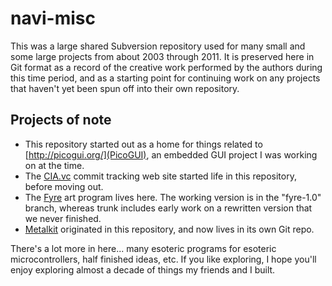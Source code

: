 navi-misc
=========

This was a large shared Subversion repository used for many small and some large projects from about 2003 through 2011. It is preserved here in Git format as a record of the creative work performed by the authors during this time period, and as a starting point for continuing work on any projects that haven't yet been spun off into their own repository.

Projects of note
----------------

* This repository started out as a home for things related to [http://picogui.org/](PicoGUI), an embedded GUI project I was working on at the time.
* The [CIA.vc](http://cia.vc/) commit tracking web site started life in this repository, before moving out.
* The [Fyre](http://fyre.navi.cx/) art program lives here. The working version is in the "fyre-1.0" branch, whereas trunk includes early work on a rewritten version that we never finished.
* [Metalkit](https://github.com/scanlime/metalkit) originated in this repository, and now lives in its own Git repo.

There's a lot more in here... many esoteric programs for esoteric microcontrollers, half finished ideas, etc. If you like exploring, I hope you'll enjoy exploring almost a decade of things my friends and I built.
